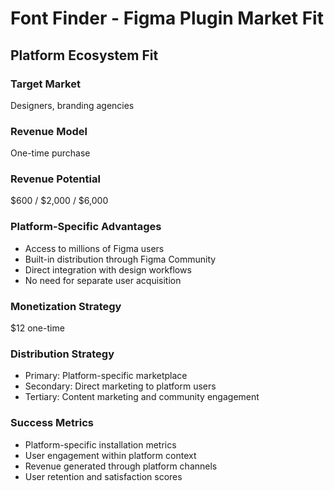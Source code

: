 # Font Finder - Figma Plugin Market Fit

## Platform Ecosystem Fit

### Target Market
Designers, branding agencies

### Revenue Model
One-time purchase

### Revenue Potential
$600 / $2,000 / $6,000

### Platform-Specific Advantages
- Access to millions of Figma users
- Built-in distribution through Figma Community
- Direct integration with design workflows
- No need for separate user acquisition

### Monetization Strategy
$12 one-time

### Distribution Strategy
- Primary: Platform-specific marketplace
- Secondary: Direct marketing to platform users
- Tertiary: Content marketing and community engagement

### Success Metrics
- Platform-specific installation metrics
- User engagement within platform context
- Revenue generated through platform channels
- User retention and satisfaction scores
